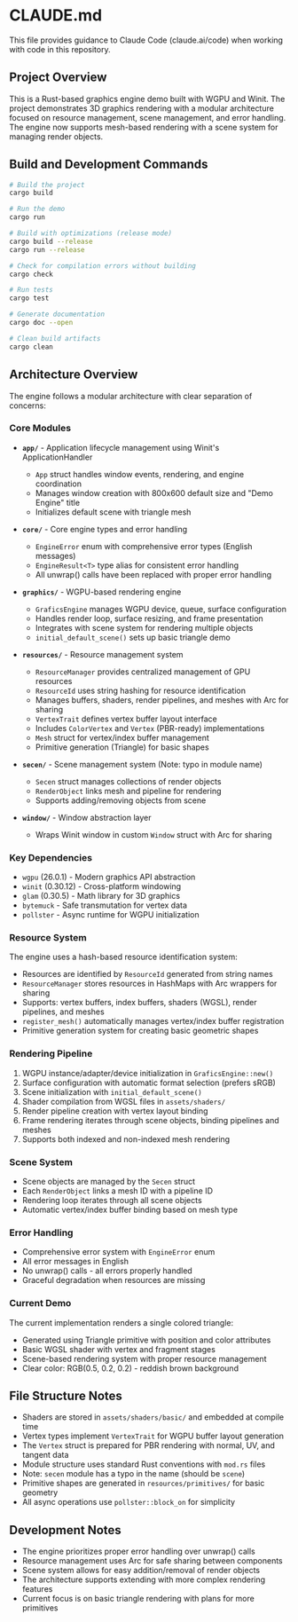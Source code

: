 # CLAUDE.md

This file provides guidance to Claude Code (claude.ai/code) when working with code in this repository.

## Project Overview

This is a Rust-based graphics engine demo built with WGPU and Winit. The project demonstrates 3D graphics rendering with a modular architecture focused on resource management, scene management, and error handling. The engine now supports mesh-based rendering with a scene system for managing render objects.

## Build and Development Commands

```bash
# Build the project
cargo build

# Run the demo
cargo run

# Build with optimizations (release mode)
cargo build --release
cargo run --release

# Check for compilation errors without building
cargo check

# Run tests
cargo test

# Generate documentation
cargo doc --open

# Clean build artifacts
cargo clean
```

## Architecture Overview

The engine follows a modular architecture with clear separation of concerns:

### Core Modules

- **`app/`** - Application lifecycle management using Winit's ApplicationHandler
  - `App` struct handles window events, rendering, and engine coordination
  - Manages window creation with 800x600 default size and "Demo Engine" title
  - Initializes default scene with triangle mesh

- **`core/`** - Core engine types and error handling
  - `EngineError` enum with comprehensive error types (English messages)
  - `EngineResult<T>` type alias for consistent error handling
  - All unwrap() calls have been replaced with proper error handling

- **`graphics/`** - WGPU-based rendering engine
  - `GraficsEngine` manages WGPU device, queue, surface configuration
  - Handles render loop, surface resizing, and frame presentation
  - Integrates with scene system for rendering multiple objects
  - `initial_default_scene()` sets up basic triangle demo

- **`resources/`** - Resource management system
  - `ResourceManager` provides centralized management of GPU resources
  - `ResourceId` uses string hashing for resource identification
  - Manages buffers, shaders, render pipelines, and meshes with Arc<T> for sharing
  - `VertexTrait` defines vertex buffer layout interface
  - Includes `ColorVertex` and `Vertex` (PBR-ready) implementations
  - `Mesh` struct for vertex/index buffer management
  - Primitive generation (Triangle) for basic shapes

- **`secen/`** - Scene management system (Note: typo in module name)
  - `Secen` struct manages collections of render objects
  - `RenderObject` links mesh and pipeline for rendering
  - Supports adding/removing objects from scene

- **`window/`** - Window abstraction layer
  - Wraps Winit window in custom `Window` struct with Arc for sharing

### Key Dependencies

- `wgpu` (26.0.1) - Modern graphics API abstraction
- `winit` (0.30.12) - Cross-platform windowing
- `glam` (0.30.5) - Math library for 3D graphics
- `bytemuck` - Safe transmutation for vertex data
- `pollster` - Async runtime for WGPU initialization

### Resource System

The engine uses a hash-based resource identification system:
- Resources are identified by `ResourceId` generated from string names
- `ResourceManager` stores resources in HashMaps with Arc wrappers for sharing
- Supports: vertex buffers, index buffers, shaders (WGSL), render pipelines, and meshes
- `register_mesh()` automatically manages vertex/index buffer registration
- Primitive generation system for creating basic geometric shapes

### Rendering Pipeline

1. WGPU instance/adapter/device initialization in `GraficsEngine::new()`
2. Surface configuration with automatic format selection (prefers sRGB)
3. Scene initialization with `initial_default_scene()`
4. Shader compilation from WGSL files in `assets/shaders/`  
5. Render pipeline creation with vertex layout binding
6. Frame rendering iterates through scene objects, binding pipelines and meshes
7. Supports both indexed and non-indexed mesh rendering

### Scene System

- Scene objects are managed by the `Secen` struct
- Each `RenderObject` links a mesh ID with a pipeline ID
- Rendering loop iterates through all scene objects
- Automatic vertex/index buffer binding based on mesh type

### Error Handling

- Comprehensive error system with `EngineError` enum
- All error messages in English
- No unwrap() calls - all errors properly handled
- Graceful degradation when resources are missing

### Current Demo

The current implementation renders a single colored triangle:
- Generated using Triangle primitive with position and color attributes
- Basic WGSL shader with vertex and fragment stages
- Scene-based rendering system with proper resource management
- Clear color: RGB(0.5, 0.2, 0.2) - reddish brown background

## File Structure Notes

- Shaders are stored in `assets/shaders/basic/` and embedded at compile time
- Vertex types implement `VertexTrait` for WGPU buffer layout generation
- The `Vertex` struct is prepared for PBR rendering with normal, UV, and tangent data
- Module structure uses standard Rust conventions with `mod.rs` files
- Note: `secen` module has a typo in the name (should be `scene`)
- Primitive shapes are generated in `resources/primitives/` for basic geometry
- All async operations use `pollster::block_on` for simplicity

## Development Notes

- The engine prioritizes proper error handling over unwrap() calls
- Resource management uses Arc for safe sharing between components  
- Scene system allows for easy addition/removal of render objects
- The architecture supports extending with more complex rendering features
- Current focus is on basic triangle rendering with plans for more primitives